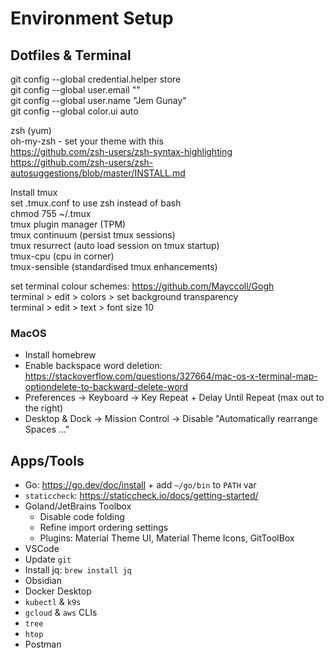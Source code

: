 # Environment Setup

## Dotfiles & Terminal

git config --global credential.helper store  
git config --global user.email "<email>"  
git config --global user.name "Jem Gunay"  
git config --global color.ui auto  

zsh (yum)  
oh-my-zsh - set your theme with this  
https://github.com/zsh-users/zsh-syntax-highlighting  
https://github.com/zsh-users/zsh-autosuggestions/blob/master/INSTALL.md  

Install tmux  
set .tmux.conf to use zsh instead of bash  
chmod 755 ~/.tmux  
tmux plugin manager (TPM)  
tmux continuum (persist tmux sessions)  
tmux resurrect (auto load session on tmux startup)  
tmux-cpu (cpu in corner)  
tmux-sensible (standardised tmux enhancements)  

set terminal colour schemes: https://github.com/Mayccoll/Gogh  
terminal > edit > colors > set background transparency  
terminal > edit > text > font size 10  
 
### MacOS

* Install homebrew
* Enable backspace word deletion: https://stackoverflow.com/questions/327664/mac-os-x-terminal-map-optiondelete-to-backward-delete-word
* Preferences -> Keyboard -> Key Repeat + Delay Until Repeat (max out to the right) 
* Desktop & Dock -> Mission Control -> Disable "Automatically rearrange Spaces ..."
 
## Apps/Tools

* Go: https://go.dev/doc/install + add `~/go/bin` to `PATH` var
* `staticcheck`: https://staticcheck.io/docs/getting-started/
* Goland/JetBrains Toolbox
  * Disable code folding  
  * Refine import ordering settings  
  * Plugins: Material Theme UI, Material Theme Icons, GitToolBox  
* VSCode
* Update `git`
* Install jq: `brew install jq`
* Obsidian
* Docker Desktop
* `kubectl` & `k9s`
* `gcloud` & `aws` CLIs
* `tree`
* `htop`
* Postman
